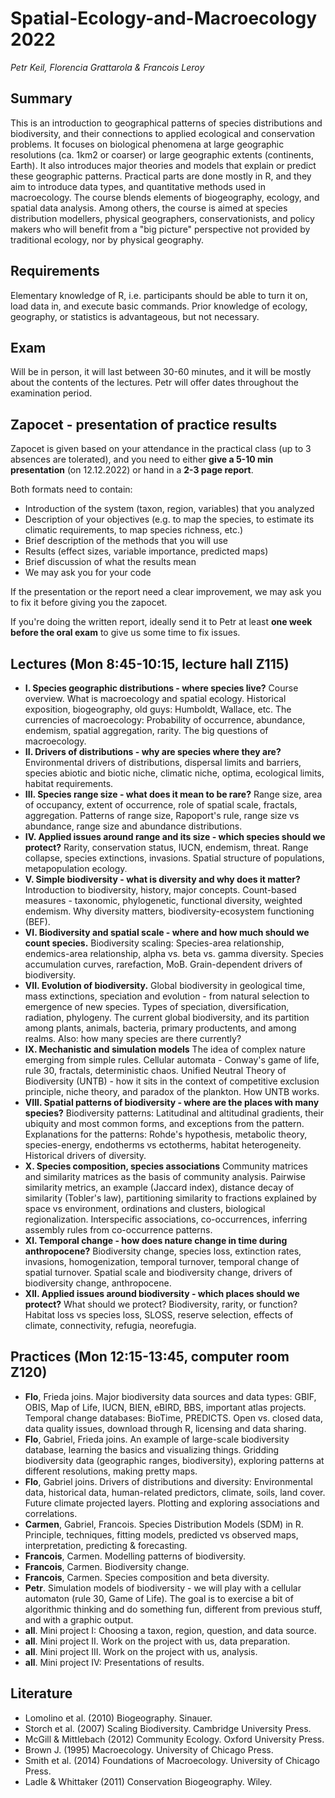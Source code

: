 # Spatial-Ecology-and-Macroecology 2022

*Petr Keil, Florencia Grattarola & Francois Leroy*

## Summary

This is an introduction to geographical patterns of species distributions and biodiversity, and their connections to applied ecological and conservation problems. It focuses on biological phenomena at large geographic resolutions (ca. 1km2 or coarser) or large geographic extents (continents, Earth). It also introduces major theories and models that explain or predict these geographic patterns. Practical parts are done mostly in R, and they aim to introduce data types, and quantitative methods used in macroecology. The course blends elements of biogeography, ecology, and spatial data analysis. Among others, the course is aimed at species distribution modellers, physical geographers, conservationists, and policy makers who will benefit from a "big picture" perspective not provided by traditional ecology, nor by physical geography.

## Requirements

Elementary knowledge of R, i.e. participants should be able to turn it on, load data in, and execute basic commands. Prior knowledge of ecology, geography, or statistics is advantageous, but not necessary.

## Exam

Will be in person, it will last between 30-60 minutes, and it will be mostly about the contents of the lectures. Petr will offer dates throughout the examination period.

## Zapocet - presentation of practice results

Zapocet is given based on your attendance in the practical class (up to 3 absences are tolerated), and you need to either **give a 5-10 min presentation** (on 12.12.2022) or hand in a **2-3 page report**.

Both formats need to contain:

- Introduction of the system (taxon, region, variables) that 
you analyzed
- Description of your objectives (e.g. to map the species, to estimate its 
climatic requirements, to map species richness, etc.)
- Brief description of the methods that you will use
- Results (effect sizes, variable importance, predicted maps)
- Brief discussion of what the results mean
- We may ask you for your code

If the presentation or the report need a clear improvement, we may ask you to fix
it before giving you the zapocet.

If you're doing the written report, ideally send it to Petr at least **one week before
the oral exam** to give us some time to fix issues.

## Lectures (Mon 8:45-10:15, lecture hall Z115)

- **I. Species geographic distributions - where species live?** Course overview. What is macroecology and spatial ecology. Historical exposition, biogeography, old guys: Humboldt, Wallace, etc. The currencies of macroecology: Probability of occurrence, abundance, endemism, spatial aggregation, rarity. The big questions of macroecology.
- **II. Drivers of distributions - why are species where they are?** Environmental drivers of distributions, dispersal limits and barriers, species abiotic and biotic niche, climatic niche, optima, ecological limits, habitat requirements.
- **III. Species range size - what does it mean to be rare?** Range size, area of occupancy, extent of occurrence, role of spatial scale, fractals, aggregation. Patterns of range size, Rapoport's rule, range size vs abundance, range size and abundance distributions.
- **IV. Applied issues around range and its size - which species should we protect?** Rarity, conservation status, IUCN, endemism, threat. Range collapse, species extinctions, invasions. Spatial structure of populations, metapopulation ecology.
- **V. Simple biodiversity - what is diversity and why does it matter?** Introduction to biodiversity, history, major concepts. Count-based measures - taxonomic, phylogenetic, functional diversity, weighted endemism. Why diversity matters, biodiversity-ecosystem functioning (BEF).
- **VI. Biodiversity and spatial scale - where and how much should we count species.** Biodiversity scaling: Species-area relationship, endemics-area relationship, alpha vs. beta vs. gamma diversity. Species accumulation curves, rarefaction, MoB. Grain-dependent drivers of biodiversity.
- **VII. Evolution of biodiversity.** Global biodiversity in geological time, mass extinctions, speciation and evolution - from natural selection to emergence of new species. Types of speciation, diversification, radiation, phylogeny. The current global biodiversity, and its partition among plants, animals, bacteria, primary productents, and among realms. Also: how many species are there currently?
- **IX.  Mechanistic and simulation models** The idea of complex nature emerging from simple rules. Cellular automata - Conway's game of life, rule 30, fractals, deterministic chaos. Unified Neutral Theory of Biodiversity (UNTB) - how it sits in the context of competitive exclusion principle, niche theory, and paradox of the plankton. How UNTB works.
- **VIII. Spatial patterns of biodiversity - where are the places with many species?** Biodiversity patterns: Latitudinal and altitudinal gradients, their ubiquity and most common forms, and exceptions from the pattern. Explanations for the patterns: Rohde's hypothesis, metabolic theory, species-energy, endotherms vs ectotherms, habitat heterogeneity. Historical drivers of diversity. 
- **X.  Species composition, species associations** Community matrices and similarity matrices as the basis of community analysis. Pairwise similarity metrics, an example (Jaccard index), distance decay of similarity (Tobler's law), partitioning similarity to fractions explained by space vs environment, ordinations and clusters, biological regionalization. Interspecific associations, co-occurrences, inferring assembly rules from co-occurrence patterns.
- **XI. Temporal change - how does nature change in time during anthropocene?** Biodiversity change, species loss, extinction rates, invasions, homogenization, temporal turnover, temporal change of spatial turnover. Spatial scale and biodiversity change, drivers of biodiversity change, anthropocene.
- **XII. Applied issues around biodiversity - which places should we protect?** What should we protect? Biodiversity, rarity, or function? Habitat loss vs species loss, SLOSS, reserve selection, effects of climate, connectivity, refugia, neorefugia.

## Practices  (Mon 12:15-13:45, computer room Z120)

- **Flo**, Frieda joins. Major biodiversity data sources and data types: GBIF, OBIS, Map of Life, IUCN, BIEN, eBIRD, BBS, important atlas projects. Temporal change databases: BioTime, PREDICTS. Open vs. closed data, data quality issues, download through R, licensing and data sharing.
- **Flo**, Gabriel, Frieda joins. An example of large-scale biodiversity database, learning the basics and visualizing things. Gridding biodiversity data (geographic ranges, biodiversity), exploring patterns at different resolutions, making pretty maps. 
- **Flo**, Gabriel joins. Drivers of distributions and diversity: Environmental data, historical data, human-related predictors, climate, soils, land cover. Future climate projected layers. Plotting and exploring associations and correlations.
- **Carmen**, Gabriel, Francois. Species Distribution Models (SDM) in R. Principle, techniques, fitting models, predicted vs observed maps, interpretation, predicting & forecasting.
- **Francois**, Carmen. Modelling patterns of biodiversity.
- **Francois**, Carmen. Biodiversity change.
- **Francois**, Carmen. Species composition and beta diversity.
- **Petr**. Simulation models of biodiversity - we will play with a cellular automaton (rule 30, Game of Life). The goal is to exercise a bit of algorithmic thinking and do something fun, different from previous stuff, and with a graphic output.
- **all**. Mini project I: Choosing a taxon, region, question, and data source. 
- **all**. Mini project II. Work on the project with us, data preparation.
- **all**. Mini project III. Work on the project with us, analysis.
- **all**. Mini project IV: Presentations of results.

## Literature

- Lomolino et al. (2010) Biogeography. Sinauer.
- Storch et al. (2007) Scaling Biodiversity. Cambridge University Press.
- McGill & Mittlebach (2012) Community Ecology. Oxford University Press.
- Brown J. (1995) Macroecology. University of Chicago Press.
- Smith et al. (2014) Foundations of Macroecology. University of Chicago Press.
- Ladle & Whittaker (2011) Conservation Biogeography. Wiley.
